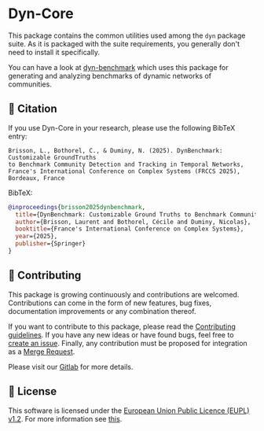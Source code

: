 # Dyn-Core

This package contains the common utilities used among the ``dyn`` package suite.
As it is packaged with the suite requirements, you generally don't need to install it specifically.

You can have a look at [dyn-benchmark](https://networks.gitlab-pages.imt-atlantique.fr/dyn/benchmark)
which uses this package for generating and analyzing benchmarks of dynamic networks of communities.

## 📝 Citation

If you use Dyn-Core in your research, please use the following BibTeX entry:

```
Brisson, L., Bothorel, C., & Duminy, N. (2025). DynBenchmark: Customizable GroundTruths
to Benchmark Community Detection and Tracking in Temporal Networks, France's International Conference on Complex Systems (FRCCS 2025), Bordeaux, France
```

BibTeX:

```bibtex
@inproceedings{brisson2025dynbenchmark,
  title={DynBenchmark: Customizable Ground Truths to Benchmark Community Detection and Tracking in Temporal Networks},
  author={Brisson, Laurent and Bothorel, Cécile and Duminy, Nicolas},
  booktitle={France's International Conference on Complex Systems},
  year={2025},
  publisher={Springer}
}
```

## 👥 Contributing

This package is growing continuously and contributions are welcomed.
Contributions can come in the form of new features, bug fixes, documentation improvements
or any combination thereof.

If you want to contribute to this package, please read the [Contributing guidelines](https://gitlab.com/decide.imt-atlantique/dyn/core/-/blob/main/doc/contributing).
If you have any new ideas or have found bugs, feel free to [create an issue](https://gitlab.com/decide.imt-atlantique/dyn/core/-/issues/new>).
Finally, any contribution must be proposed for integration as a [Merge Request](https://gitlab.com/decide.imt-atlantique/dyn/core/-/merge_requests/new).

Please visit our [Gitlab](https://gitlab.com/decide.imt-atlantique/dyn/core) for more details.

## 📄 License

This software is licensed under the [European Union Public Licence (EUPL) v1.2](https://joinup.ec.europa.eu/page/eupl-text-11-12>).
For more information see [this](https://gitlab.com/decide.imt-atlantique/dyn/core/-/blob/main/LICENSE).

